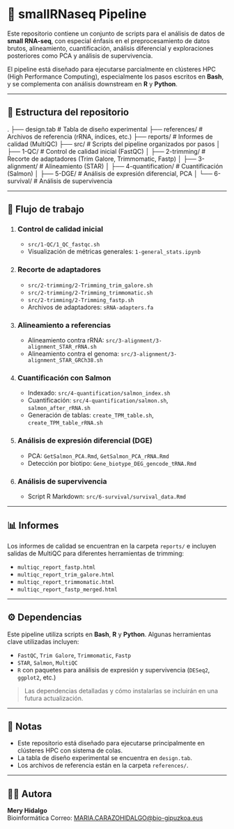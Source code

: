 # 🧬 smallRNaseq Pipeline

Este repositorio contiene un conjunto de scripts para el análisis de datos de **small RNA-seq**, con especial énfasis en el preprocesamiento de datos brutos, alineamiento, cuantificación, análisis diferencial y exploraciones posteriores como PCA y análisis de supervivencia.

El pipeline está diseñado para ejecutarse parcialmente en clústeres HPC (High Performance Computing), especialmente los pasos escritos en **Bash**, y se complementa con análisis downstream en **R** y **Python**.

---

## 📁 Estructura del repositorio
.
├── design.tab # Tabla de diseño experimental
├── references/ # Archivos de referencia (rRNA, índices, etc.)
├── reports/ # Informes de calidad (MultiQC)
├── src/ # Scripts del pipeline organizados por pasos
│ ├── 1-QC/ # Control de calidad inicial (FastQC)
│ ├── 2-trimming/ # Recorte de adaptadores (Trim Galore, Trimmomatic, Fastp)
│ ├── 3-alignment/ # Alineamiento (STAR)
│ ├── 4-quantification/ # Cuantificación (Salmon)
│ ├── 5-DGE/ # Análisis de expresión diferencial, PCA
│ └── 6-survival/ # Análisis de supervivencia


---

## 🔁 Flujo de trabajo

1. ### Control de calidad inicial
   - `src/1-QC/1_QC_fastqc.sh`  
   - Visualización de métricas generales: `1-general_stats.ipynb`

2. ### Recorte de adaptadores
   - `src/2-trimming/2-Trimming_trim_galore.sh`
   - `src/2-trimming/2-Trimming_trimmomatic.sh`
   - `src/2-trimming/2-Trimming_fastp.sh`
   - Archivos de adaptadores: `sRNA-adapters.fa`

3. ### Alineamiento a referencias
   - Alineamiento contra rRNA: `src/3-alignment/3-alignment_STAR_rRNA.sh`
   - Alineamiento contra el genoma: `src/3-alignment/3-alignment_STAR_GRCh38.sh`

4. ### Cuantificación con Salmon
   - Indexado: `src/4-quantification/salmon_index.sh`
   - Cuantificación: `src/4-quantification/salmon.sh`, `salmon_after_rRNA.sh`
   - Generación de tablas: `create_TPM_table.sh`, `create_TPM_table_rRNA.sh`

5. ### Análisis de expresión diferencial (DGE)
   - PCA: `GetSalmon_PCA.Rmd`, `GetSalmon_PCA_rRNA.Rmd`
   - Detección por biotipo: `Gene_biotype_DEG_gencode_tRNA.Rmd`

6. ### Análisis de supervivencia
   - Script R Markdown: `src/6-survival/survival_data.Rmd`

---

## 📊 Informes

Los informes de calidad se encuentran en la carpeta `reports/` e incluyen salidas de MultiQC para diferentes herramientas de trimming:

- `multiqc_report_fastp.html`
- `multiqc_report_trim_galore.html`
- `multiqc_report_trimmomatic.html`
- `multiqc_report_fastp_merged.html`

---

## ⚙️ Dependencias

Este pipeline utiliza scripts en **Bash**, **R** y **Python**. Algunas herramientas clave utilizadas incluyen:

- `FastQC`, `Trim Galore`, `Trimmomatic`, `Fastp`
- `STAR`, `Salmon`, `MultiQC`
- `R` con paquetes para análisis de expresión y supervivencia (`DESeq2`, `ggplot2`, etc.)

> Las dependencias detalladas y cómo instalarlas se incluirán en una futura actualización.

---

## 📌 Notas

- Este repositorio está diseñado para ejecutarse principalmente en clústeres HPC con sistema de colas.
- La tabla de diseño experimental se encuentra en `design.tab`.
- Los archivos de referencia están en la carpeta `references/`.

---

## 🧑‍💻 Autora

**Mery Hidalgo**  
Bioinformática 
Correo: MARIA.CARAZOHIDALGO@bio-gipuzkoa.eus


